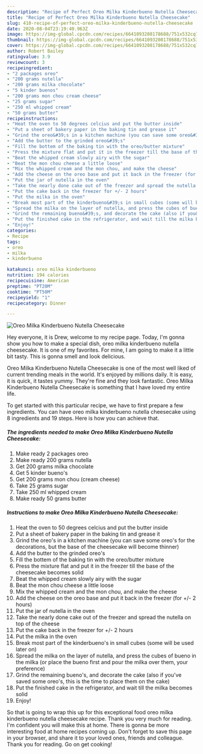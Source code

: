 ```yaml
---
description: "Recipe of Perfect Oreo Milka Kinderbueno Nutella Cheesecake"
title: "Recipe of Perfect Oreo Milka Kinderbueno Nutella Cheesecake"
slug: 410-recipe-of-perfect-oreo-milka-kinderbueno-nutella-cheesecake
date: 2020-08-04T23:19:40.963Z
image: https://img-global.cpcdn.com/recipes/6641093208178688/751x532cq70/oreo-milka-kinderbueno-nutella-cheesecake-recipe-main-photo.jpg
thumbnail: https://img-global.cpcdn.com/recipes/6641093208178688/751x532cq70/oreo-milka-kinderbueno-nutella-cheesecake-recipe-main-photo.jpg
cover: https://img-global.cpcdn.com/recipes/6641093208178688/751x532cq70/oreo-milka-kinderbueno-nutella-cheesecake-recipe-main-photo.jpg
author: Robert Bailey
ratingvalue: 3.9
reviewcount: 3
recipeingredient:
- "2 packages oreo"
- "200 grams nutella"
- "200 grams milka chocolate"
- "5 kinder buenos"
- "200 grams mon chou cream cheese"
- "25 grams sugar"
- "250 ml whipped cream"
- "50 grams butter"
recipeinstructions:
- "Heat the oven to 50 degrees celcius and put the butter inside"
- "Put a sheet of bakery paper in the baking tin and grease it"
- "Grind the oreo&#39;s in a kitchen machine (you can save some oreo&#39;s for the decorations, but the base of the cheesecake will become thinner)"
- "Add the butter to the grinded oreo&#39;s"
- "Fill the bottem of the baking tin with the oreo/butter mixture"
- "Press the mixture flat and put it in the freezer till the base of the cheesecake becomes solid"
- "Beat the whipped cream slowly airy with the sugar"
- "Beat the mon chou cheese a little loose"
- "Mix the whipped cream and the mon chou, and make the cheese"
- "Add the cheese on the oreo base and put it back in the freezer (for +/- 2 hours)"
- "Put the jar of nutella in the oven"
- "Take the nearly done cake out of the freezer and spread the nutella on top of the cheese"
- "Put the cake back in the freezer for +/- 2 hours"
- "Put the milka in the oven"
- "Break most part of the kinderbueno&#39;s in small cubes (some will be used later on)"
- "Spread the milka on the layer of nutella, and press the cubes of bueno in the milka (or place the bueno first and pour the milka over them, your preference)"
- "Grind the remaining bueno&#39;s, and decorate the cake (also if you&#39;ve saved some oreo&#39;s, this is the time to place them on the cake)"
- "Put the finished cake in the refrigerator, and wait till the milka becomes solid"
- "Enjoy!"
categories:
- Recipe
tags:
- oreo
- milka
- kinderbueno

katakunci: oreo milka kinderbueno 
nutrition: 194 calories
recipecuisine: American
preptime: "PT20M"
cooktime: "PT50M"
recipeyield: "1"
recipecategory: Dinner

---
```



![Oreo Milka Kinderbueno Nutella Cheesecake](https://img-global.cpcdn.com/recipes/6641093208178688/751x532cq70/oreo-milka-kinderbueno-nutella-cheesecake-recipe-main-photo.jpg)

Hey everyone, it is Drew, welcome to my recipe page. Today, I'm gonna show you how to make a special dish, oreo milka kinderbueno nutella cheesecake. It is one of my favorites. For mine, I am going to make it a little bit tasty. This is gonna smell and look delicious.

Oreo Milka Kinderbueno Nutella Cheesecake is one of the most well liked of current trending meals in the world. It's enjoyed by millions daily. It is easy, it is quick, it tastes yummy. They're fine and they look fantastic. Oreo Milka Kinderbueno Nutella Cheesecake is something that I have loved my entire life.




To get started with this particular recipe, we have to first prepare a few ingredients. You can have oreo milka kinderbueno nutella cheesecake using 8 ingredients and 19 steps. Here is how you can achieve that.

<!--inarticleads1-->

##### The ingredients needed to make Oreo Milka Kinderbueno Nutella Cheesecake:

1. Make ready 2 packages oreo
1. Make ready 200 grams nutella
1. Get 200 grams milka chocolate
1. Get 5 kinder bueno&#39;s
1. Get 200 grams mon chou (cream cheese)
1. Take 25 grams sugar
1. Take 250 ml whipped cream
1. Make ready 50 grams butter




<!--inarticleads2-->

##### Instructions to make Oreo Milka Kinderbueno Nutella Cheesecake:

1. Heat the oven to 50 degrees celcius and put the butter inside
1. Put a sheet of bakery paper in the baking tin and grease it
1. Grind the oreo&#39;s in a kitchen machine (you can save some oreo&#39;s for the decorations, but the base of the cheesecake will become thinner)
1. Add the butter to the grinded oreo&#39;s
1. Fill the bottem of the baking tin with the oreo/butter mixture
1. Press the mixture flat and put it in the freezer till the base of the cheesecake becomes solid
1. Beat the whipped cream slowly airy with the sugar
1. Beat the mon chou cheese a little loose
1. Mix the whipped cream and the mon chou, and make the cheese
1. Add the cheese on the oreo base and put it back in the freezer (for +/- 2 hours)
1. Put the jar of nutella in the oven
1. Take the nearly done cake out of the freezer and spread the nutella on top of the cheese
1. Put the cake back in the freezer for +/- 2 hours
1. Put the milka in the oven
1. Break most part of the kinderbueno&#39;s in small cubes (some will be used later on)
1. Spread the milka on the layer of nutella, and press the cubes of bueno in the milka (or place the bueno first and pour the milka over them, your preference)
1. Grind the remaining bueno&#39;s, and decorate the cake (also if you&#39;ve saved some oreo&#39;s, this is the time to place them on the cake)
1. Put the finished cake in the refrigerator, and wait till the milka becomes solid
1. Enjoy!




So that is going to wrap this up for this exceptional food oreo milka kinderbueno nutella cheesecake recipe. Thank you very much for reading. I'm confident you will make this at home. There is gonna be more interesting food at home recipes coming up. Don't forget to save this page in your browser, and share it to your loved ones, friends and colleague. Thank you for reading. Go on get cooking!
